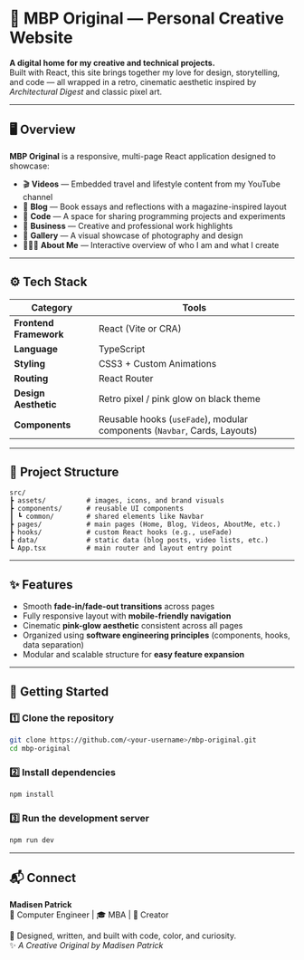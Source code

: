 # 🌸 MBP Original — Personal Creative Website  

**A digital home for my creative and technical projects.**  
Built with React, this site brings together my love for design, storytelling, and code — all wrapped in a retro, cinematic aesthetic inspired by *Architectural Digest* and classic pixel art.  

---

## 🖥️ Overview  

**MBP Original** is a responsive, multi-page React application designed to showcase:  
- 🎬 **Videos** — Embedded travel and lifestyle content from my YouTube channel  
- 📝 **Blog** — Book essays and reflections with a magazine-inspired layout  
- 🧠 **Code** — A space for sharing programming projects and experiments  
- 💼 **Business** — Creative and professional work highlights  
- 📸 **Gallery** — A visual showcase of photography and design  
- 👩🏽‍💻 **About Me** — Interactive overview of who I am and what I create  

---

## ⚙️ Tech Stack  

| Category | Tools |
|-----------|--------|
| **Frontend Framework** | React (Vite or CRA) |
| **Language** | TypeScript |
| **Styling** | CSS3 + Custom Animations |
| **Routing** | React Router |
| **Design Aesthetic** | Retro pixel / pink glow on black theme |
| **Components** | Reusable hooks (`useFade`), modular components (`Navbar`, Cards, Layouts) |

---

## 🧩 Project Structure  

```
src/
┣ assets/          # images, icons, and brand visuals  
┣ components/      # reusable UI components  
┃ ┗ common/        # shared elements like Navbar  
┣ pages/           # main pages (Home, Blog, Videos, AboutMe, etc.)  
┣ hooks/           # custom React hooks (e.g., useFade)  
┣ data/            # static data (blog posts, video lists, etc.)  
┗ App.tsx          # main router and layout entry point  
```

---

## ✨ Features  

- Smooth **fade-in/fade-out transitions** across pages  
- Fully responsive layout with **mobile-friendly navigation**  
- Cinematic **pink-glow aesthetic** consistent across all pages  
- Organized using **software engineering principles** (components, hooks, data separation)  
- Modular and scalable structure for **easy feature expansion**  

---

## 🚀 Getting Started  

### 1️⃣ Clone the repository  
```bash
git clone https://github.com/<your-username>/mbp-original.git
cd mbp-original
```

### 2️⃣ Install dependencies  
```bash
npm install
```

### 3️⃣ Run the development server  
```bash
npm run dev
```

---

## 📬 Connect  

**Madisen Patrick**  
🧠 Computer Engineer | 🎓 MBA | 🎥 Creator  

💌 Designed, written, and built with code, color, and curiosity.  
✨ *A Creative Original by Madisen Patrick*  
